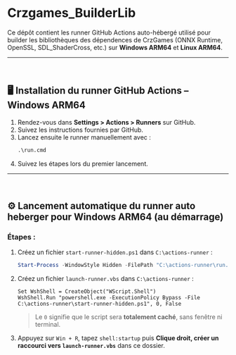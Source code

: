 # Crzgames_BuilderLib

Ce dépôt contient les runner GitHub Actions auto-hébergé utilisé pour builder les bibliothèques des dépendences de CrzGames (ONNX Runtime, OpenSSL, SDL_ShaderCross, etc.) sur **Windows ARM64** et **Linux ARM64**.

---

<br />

## 🖥️ Installation du runner GitHub Actions – Windows ARM64

1. Rendez-vous dans **Settings > Actions > Runners** sur GitHub.
2. Suivez les instructions fournies par GitHub.
3. Lancez ensuite le runner manuellement avec :
   ```cmd
   .\run.cmd
   ```
4. Suivez les étapes lors du premier lancement.

---

<br />

## ⚙️ Lancement automatique du runner auto heberger pour Windows ARM64 (au démarrage)

### Étapes :

1. Créez un fichier `start-runner-hidden.ps1` dans `C:\actions-runner` :
   ```powershell
   Start-Process -WindowStyle Hidden -FilePath "C:\actions-runner\run.cmd"
   ```

2. Créez un fichier `launch-runner.vbs` dans `C:\actions-runner` :
   ```vbscript
   Set WshShell = CreateObject("WScript.Shell")
   WshShell.Run "powershell.exe -ExecutionPolicy Bypass -File C:\actions-runner\start-runner-hidden.ps1", 0, False
   ```

   > Le `0` signifie que le script sera **totalement caché**, sans fenêtre ni terminal.

3. Appuyez sur `Win + R`, tapez `shell:startup` puis **Clique droit, créer un raccourci vers `launch-runner.vbs`** dans ce dossier.
